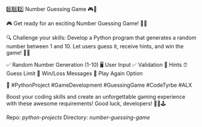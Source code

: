 0️⃣0️⃣2️⃣ Number Guessing Game 🎮🎯

🎮 Get ready for an exciting Number Guessing Game! 🌟🔢

🔍 Challenge your skills: Develop a Python program that generates a random number between 1 and 10. Let users guess it, receive hints, and win the game! 🎯🔀

✅ Random Number Generation (1-10)
🖥️ User Input
✅ Validation
🔀 Hints
⏰ Guess Limit
🎉 Win/Loss Messages
🔄 Play Again Option

🚀 #PythonProject #GameDevelopment #GuessingGame #CodeTyrbe #ALX

Boost your coding skills and create an unforgettable gaming experience with these awesome requirements! Good luck, developers! 🐍💪🕹️

Repo: *python-projects* 
Directory: *number-guessing-game*
